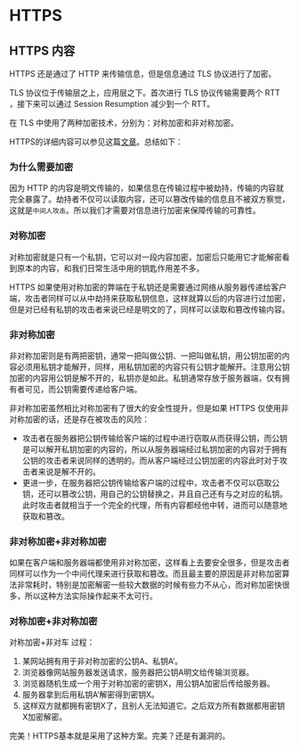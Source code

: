 # HTTPS

## HTTPS 内容

HTTPS 还是通过了 HTTP 来传输信息，但是信息通过 TLS 协议进行了加密。

TLS 协议位于传输层之上，应用层之下。首次进行 TLS 协议传输需要两个 RTT ，接下来可以通过 Session Resumption 减少到一个 RTT。

在 TLS 中使用了两种加密技术，分别为：对称加密和非对称加密。

HTTPS的详细内容可以参见这篇[文章](https://juejin.cn/post/6844904079974465544)。总结如下：

### 为什么需要加密

因为 HTTP 的内容是明文传输的，如果信息在传输过程中被劫持，传输的内容就完全暴露了。劫持者不仅可以读取内容，还可以篡改传输的信息且不被双方察觉，这就是`中间人攻击`。所以我们才需要对信息进行加密来保障传输的可靠性。

### 对称加密

对称加密就是只有一个私钥，它可以对一段内容加密，加密后只能用它才能解密看到原本的内容，和我们日常生活中用的钥匙作用差不多。

HTTPS 如果使用对称加密的弊端在于私钥还是需要通过网络从服务器传递给客户端，攻击者同样可以从中劫持来获取私钥信息，这样就算以后的内容进行过加密，但是对已经有私钥的攻击者来说已经是明文的了，同样可以读取和篡改传输内容。

### 非对称加密

非对称加密则是有两把密钥，通常一把叫做公钥、一把叫做私钥，用公钥加密的内容必须用私钥才能解开，同样，用私钥加密的内容只有公钥才能解开。注意用公钥加密的内容用公钥是解不开的，私钥亦是如此。私钥通常存放于服务器端，仅有拥有者可见，而公钥需要传递给客户端。

非对称加密虽然相比对称加密有了很大的安全性提升，但是如果 HTTPS 仅使用非对称加密的话，还是存在被攻击的风险：

* 攻击者在服务器把公钥传输给客户端的过程中进行窃取从而获得公钥，而公钥是可以解开私钥加密的内容的，所以从服务器端经过私钥加密的内容对于拥有公钥的攻击者来说同样的透明的。而从客户端经过公钥加密的内容此时对于攻击者来说是解不开的。
* 更进一步，在服务器把公钥传输给客户端的过程中，攻击者不仅可以窃取公钥，还可以篡改公钥，用自己的公钥替换之，并且自己还有与之对应的私钥。此时攻击者就相当于一个完全的代理，所有内容都经他中转，进而可以随意地获取和篡改。

### 非对称加密+非对称加密

如果在客户端和服务器端都使用非对称加密，这样看上去要安全很多，但是攻击者同样可以作为一个中间代理来进行获取和篡改。而且最主要的原因是非对称加密算法非常耗时，特别是加密解密一些较大数据的时候有些力不从心，而对称加密快很多，所以这种方法实际操作起来不太可行。

### 对称加密+非对称加密

对称加密+非对车 过程：

1. 某网站拥有用于非对称加密的公钥A、私钥A’。
2. 浏览器像网站服务器发送请求，服务器把公钥A明文给传输浏览器。
3. 浏览器随机生成一个用于对称加密的密钥X，用公钥A加密后传给服务器。
4. 服务器拿到后用私钥A’解密得到密钥X。
5. 这样双方就都拥有密钥X了，且别人无法知道它。之后双方所有数据都用密钥X加密解密。

完美！HTTPS基本就是采用了这种方案。完美？还是有漏洞的。
